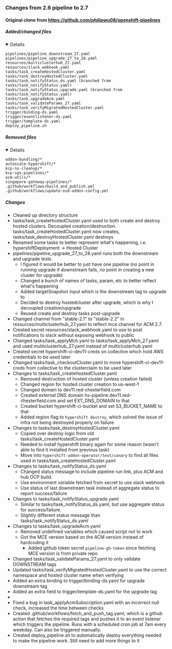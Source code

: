 ### Changes from 2.6 pipeline to 2.7
#### Original clone from https://github.com/philipwu08/openshift-pipelines

##### Added/changed files
<details open>

```
pipelines/pipeline_downstream_27.yaml
pipelines/pipeline_upgrade_27_to_28.yaml
resources/multiclusterhub_27.yaml
resources/slack_webhook.yaml
tasks/task_createHostedCluster.yaml
tasks/task_destroyHostedCluster.yaml
tasks/task_notifyStatus_ds.yaml (branched from tasks/task_notifyStatus.yaml)
tasks/task_notifyStatus_upgrade.yaml (branched from tasks/task_notifyStatus.yaml)
tasks/task_upgradeAcm.yaml
tasks/task_validateParams_27.yaml
tasks/task_verifyMigratedHostedCluster.yaml
trigger/binding-ds.yaml
trigger/eventlistener-ds.yaml
trigger/template-ds.yaml
deploy_pipeline.sh
```

</details>

##### Removed files
<details open>

```
addon-bundling/*
autoscale-hypershift/*
kcp-ns-cleanup/*
kcp-sgs-pipelines/*
ocm-utils/*
singapore-gateway-pipelines/*
.github/workflows/build_and_publish.yml
.github/workflows/update-osd-addon-config.yml
```

</details>

##### Changes
* Cleaned up directory structure
* tasks/task_createHostedCluster.yaml used to both create and destroy hosted clusters. Decoupled creation/destruction. tasks/task_createHostedCluster.yaml now creates, tasks/task_destroyHostedCluster.yaml destroys
* Renamed some tasks to better represent what's happening, i.e. hypershiftDeployment -> Hosted Cluster
* pipelines/pipeline_upgrade_27_to_28.yaml runs both the downstream and upgrade tests. 
  * I figured it would be better to just have one pipeline (no point in running upgrade if downstream fails, no point in creating a new cluster for upgrade)
  * Changed a bunch of names of tasks, param, etc to better reflect what's happening
  * Added targetSnapshot input which is the downstream tag to upgrade to
  * Decided to destroy hostedcluster after upgrade, which is why I decoupled creation/upgrade
  * Reused create and destroy tasks post-upgrade
* Changed channel from "stable-2.1" to "stable-2.2" in resources/multiclusterhub_27.yaml to reflect mce channel for ACM 2.7.
* Created secret resources/slack_webhook.yaml to use to post notifications to slack without exposing webhook to public
* Changed tasks/task_applyMch.yaml to tasks/task_applyMch_27.yaml and used multiclusterhub_27.yaml instead of multiclusterhub.yaml
* Created secret hypershift-ci-dev11-creds on collective which hold AWS credentials to be used later
* Changed tasks/task_checkoutCluster.yaml to move hypershift-ci-dev11-creds from collective to the clusterclaim to be used later 
* Changes to tasks/task_createHostedCluster.yaml
  * Removed destruction of hosted cluster (unless creation failed)
  * Changed region for hosted cluster creation to us-west-1
  * Changed domain to dev11.red-chesterfield.com
  * Created external DNS domain hs-pipeline.dev11.red-chesterfield.com and set EXT_DNS_DOMAIN to that
  * Created bucket hypershift-ci-bucket and set S3_BUCKET_NAME to that
  * Added region flag to `hypershift destroy`, which solved the issue of infra not being destroyed properly on failure
* Changes to tasks/task_destroyHostedCluster.yaml
  * Copied over destroy logic from old tasks/task_createHostedCluster.yaml
  * Needed to install hypershift binary again for some reason (wasn't able to find it installed from previous task)
  * Move into `hypershift-addon-operator/test/canary` to find all files used in tasks/task_createHostedCluster.yaml
* Changes to tasks/task_notifyStatus_ds.yaml
  * Changed status message to include pipeline run link, plus ACM and hub OCP build.
  * Use environment variable fetched from secret to use slack webhook
  * Use status of last downstream task instead of aggregate status to report success/failure
* Changes to tasks/task_notifyStatus_upgrade.yaml
  * Similar to tasks/task_notifyStatus_ds.yaml, but use aggregate status for success/failure.
  * Slightly different status message than tasks/task_notifyStatus_ds.yaml
* Changes to tasks/task_upgradeAcm.yaml
  * Removed undefined variables which caused script not to work
  * Got the MCE version based on the ACM version instead of hardcoding it
    * Added github token secret `pipeline-gh-token` since fetching MCE version is from private repo
* Changed tasks/task_validateParams_27.yaml to only validate DOWNSTREAM tags
* Updated tasks/task_verifyMigratedHostedCluster.yaml to use the correct namespace and hosted cluster name when verifying
* Added an extra binding to trigger/binding-ds.yaml for upgrade downstream tag
* Added an extra field to trigger/template-ds.yaml for the upgrade tag
* 
* Fixed a bug in task_applyAcmSubscription.yaml with an incorrect null check, increased the time between checks
* Created .github/workflows/fetch_and_push_tag.yaml, which is a github action that fetches the required tags and pushes it to an event listener which triggers the pipeline. Runs with a scheduled cron job at 7am every weekday. Can also be triggered manually.
* Created deploy_pipeline.sh to automatically deploy everything needed to make the pipeline work. Still need to add more things to it